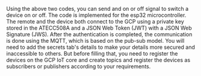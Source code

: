 Using the above two codes, you can send and on or off signal to switch a device on or off. The code is implemented for the esp32 microcontroller.
The remote and the device both connect to the GCP using a private key stored in the ATECC508A and a JSON Web Token (JWT) with
a JSON Web Signature (JWS). After the authentication is completed, the communication is done using the MQTT, which is based on the pub-sub model.
You will need to add the secrets tab's details to make your details more secured and inaccessible to others. But before filling that, you need to register the devices on the GCP
IoT core and create topics and register the devices as subscribers or publishers according to your requirements.
